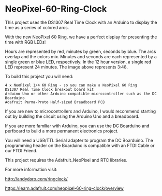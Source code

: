 NeoPixel-60-Ring-Clock
======================

This project uses the DS1307 Real Time Clock with an Arduino to display the time as a series of colored arcs.

With the new NeoPixel 60 Ring, we have a perfect display for presenting the time with RGB LEDs!

Hours are represented by red, minutes by green, seconds by blue. The arcs overlap and the colors mix. Minutes and seconds are each represented by a single green or blue LED, respectively. In the 12 hour version, a single red LED represent 24 minutes. The image above represents 3:48.

To build this project you will need:

    4 x NeoPixel 1/4 60 Ring - so you can make a NeoPixel 60 Ring
    DS1307 Real Time Clock breakout board kit
    Arduino Uno or other Arduino compatible microcontroller such as the DC Boarduino
    Adafruit Perma-Proto Half-sized Breadboard PCB

If you are new to microcontrollers and Arduino, I would recommend starting out by building the circuit using the Arduino Uno and a breadboard.

If you are more familiar with Arduino, you can use the DC Boarduino and perfboard to build a more permanent electronics project.

You will need a USB/TTL Serial adapter to program the DC Boarduino.  The programming header on the Boarduino is compatible with an FTDI Cable or our FTDI Friend.


This project requires the Adafruit_NeoPixel and RTC libraries.

For more information visit:

http://andydoro.com/ringclock/

https://learn.adafruit.com/neopixel-60-ring-clock/overview
